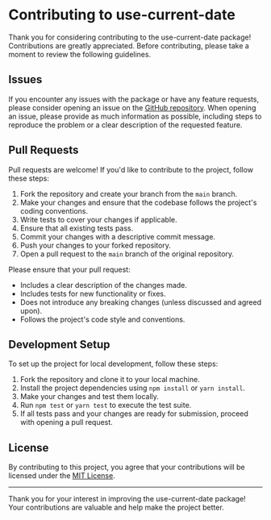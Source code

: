 # Contributing to use-current-date

Thank you for considering contributing to the use-current-date package! Contributions are greatly appreciated. Before contributing, please take a moment to review the following guidelines.

## Issues

If you encounter any issues with the package or have any feature requests, please consider opening an issue on the [GitHub repository](https://github.com/dfoverdx/use-current-date). When opening an issue, please provide as much information as possible, including steps to reproduce the problem or a clear description of the requested feature.

## Pull Requests

Pull requests are welcome! If you'd like to contribute to the project, follow these steps:

1. Fork the repository and create your branch from the `main` branch.
2. Make your changes and ensure that the codebase follows the project's coding conventions.
3. Write tests to cover your changes if applicable.
4. Ensure that all existing tests pass.
5. Commit your changes with a descriptive commit message.
6. Push your changes to your forked repository.
7. Open a pull request to the `main` branch of the original repository.

Please ensure that your pull request:

- Includes a clear description of the changes made.
- Includes tests for new functionality or fixes.
- Does not introduce any breaking changes (unless discussed and agreed upon).
- Follows the project's code style and conventions.

## Development Setup

To set up the project for local development, follow these steps:

1. Fork the repository and clone it to your local machine.
2. Install the project dependencies using `npm install` or `yarn install`.
3. Make your changes and test them locally.
4. Run `npm test` or `yarn test` to execute the test suite.
5. If all tests pass and your changes are ready for submission, proceed with opening a pull request.

## License

By contributing to this project, you agree that your contributions will be licensed under the [MIT License](LICENSE).

---

Thank you for your interest in improving the use-current-date package! Your contributions are valuable and help make the project better.
